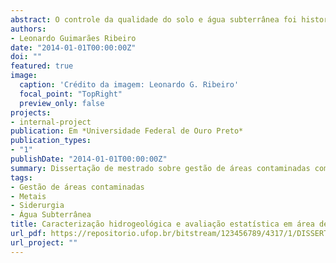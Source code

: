 ```yaml
---
abstract: O controle da qualidade do solo e água subterrânea foi historicamente preterido a outros temas de maior visibilidade na política ambiental mundial. As indústrias, principalmente focadas nos mecanismos de comando e controle dos anos 80 até final da década de 90, buscaram se adequar a essas novas regulamentações, deixando a gestão do solo e águas subterrâneas de lado. Fato é que tanto o solo quanto as águas subterrâneas foram genericamente negligenciados nacionalmente, logicamente, por adequações que se faziam mais urgentes. Não obstante, observa-se tendência evolutiva no quadro legislativo ambiental nacional sobre o assunto, no qual se destacam a resolução do Conselho Nacional do Meio Ambiente 420/2009 e o Manual de Gerenciamento de Áreas Contaminadas (MGAC) da CETESB. Em 2010, uma usina siderúrgica, seguindo a metodologia do MGAC, finalizou os estudos de Avaliação Preliminar e Investigação Confirmatória, que indicaram em sua área, concentrações de metais acima dos valores de referência de qualidade para solo e água subterrânea estabelecidos para o estado de Minas Gerais na Deliberação Normativa Conjunta COPAM/CERH 02/2010. Sugeriu-se que tais concentrações sejam decorrentes da disposição inadequada de escória e de pó de forno elétrico a arco (FEA). Contudo, a simples extrapolação dos limites estabelecidos na legislação não pressupõe que as concentrações elevadas tenham sido originadas de processos antrópicos. Além disso, os dados coletados e utilizados nos referidos estudos não permitem conclusões nesse sentido. Assim, o presente estudo busca aperfeiçoar o modelo conceitual da área por meio da caracterização dos aspectos hidrogeológicos e hidrogeoquímicos do aquífero existente e, consequentemente, permitir a identificação de concentrações de metais decorrentes de atividades antrópicas e de valores naturalmente anômalos. A caracterização hidrogeológica do meio físico foi realizada por meio da elaboração de mapa geológico geotécnico simplificado, execução de sondagens, instalação de poços de monitoramento, ensaios de eletrorresistividade e medições de nível d’água.
authors:
- Leonardo Guimarães Ribeiro
date: "2014-01-01T00:00:00Z"
doi: ""
featured: true
image:
  caption: 'Crédito da imagem: Leonardo G. Ribeiro'
  focal_point: "TopRight"
  preview_only: false
projects:
- internal-project
publication: Em *Universidade Federal de Ouro Preto*
publication_types:
- "1"
publishDate: "2014-01-01T00:00:00Z"
summary: Dissertação de mestrado sobre gestão de áreas contaminadas com foco em análise exploratória e espacial de dados 
tags:
- Gestão de áreas contaminadas
- Metais
- Siderurgia
- Água Subterrânea
title: Caracterização hidrogeológica e avaliação estatística em área de usina siderúrgica
url_pdf: https://repositorio.ufop.br/bitstream/123456789/4317/1/DISSERTA%C3%87%C3%83O_Caracteriza%C3%A7%C3%A3oHidrogeol%C3%B3gicaAvalia%C3%A7%C3%A3o.pdf
url_project: ""
---
```

